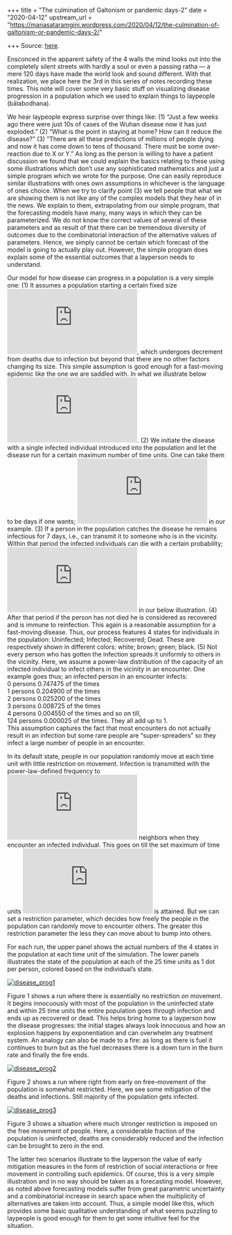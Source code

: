 +++
title = "The culmination of Galtonism or pandemic days-2"
date = "2020-04-12"
upstream_url = "https://manasataramgini.wordpress.com/2020/04/12/the-culmination-of-galtonism-or-pandemic-days-2/"

+++
Source: [here](https://manasataramgini.wordpress.com/2020/04/12/the-culmination-of-galtonism-or-pandemic-days-2/).

Ensconced in the apparent safety of the 4 walls the mind looks out into the completely silent streets with hardly a soul or even a passing ratha — a mere 120 days have made the world look and sound different. With that realization, we place here the 3rd in this series of notes recording these times. This note will cover some very basic stuff on visualizing disease progression in a population which we used to explain things to laypeople (bālabodhana).

We hear laypeople express surprise over things like: (1) “Just a few weeks ago there were just 10s of cases of the Wuhan disease now it has just exploded.” (2) “What is the point in staying at home? How can it reduce the disease?” (3) “There are all these predictions of millions of people dying and now it has come down to tens of thousand. There must be some over-reaction due to X or Y.” As long as the person is willing to have a patient discussion we found that we could explain the basics relating to these using some illustrations which don’t use any sophisticated mathematics and just a simple program which we wrote for the purpose. One can easily reproduce similar illustrations with ones own assumptions in whichever is the language of ones choice. When we try to clarify point (3) we tell people that what we are showing them is not like any of the complex models that they hear of in the news. We explain to them, extrapolating from our simple program, that the forecasting models have many, many ways in which they can be parameterized. We do not know the correct values of several of these parameters and as result of that there can be tremendous diversity of outcomes due to the combinatorial interaction of the alternative values of parameters. Hence, we simply cannot be certain which forecast of the model is going to actually play out. However, the simple program does explain some of the essential outcomes that a layperson needs to understand.

Our model for how disease can progress in a population is a very simple one: (1) It assumes a population starting a certain fixed size
![n](https://s0.wp.com/latex.php?latex=n&bg=ffffff&fg=333333&s=0&c=20201002),
which undergoes decrement from deaths due to infection but beyond that there are no other factors changing its size. This simple assumption is good enough for a fast-moving epidemic like the one we are saddled with. In what we illustrate below
![n=40000](https://s0.wp.com/latex.php?latex=n%3D40000&bg=ffffff&fg=333333&s=0&c=20201002).
(2) We initiate the disease with a single infected individual introduced
into the population and let the disease run for a certain maximum number of time units. One can take them to be days if one wants; ![m = 25](https://s0.wp.com/latex.php?latex=m+%3D+25&bg=ffffff&fg=333333&s=0&c=20201002) in our example. (3) If a person in the population catches the disease he remains infectious for 7 days, i.e., can transmit it to someone who is in the vicinity. Within that period the infected individuals can die with a certain probability;
![d=.02](https://s0.wp.com/latex.php?latex=d%3D.02&bg=ffffff&fg=333333&s=0&c=20201002)
in our below illustration. (4) After that period if the person has not died he is considered as recovered and is immune to reinfection. This again is a reasonable assumption for a fast-moving disease. Thus, our process features 4 states for individuals in the population: Uninfected; Infected; Recovered; Dead. These are respectively shown in different colors: white; brown; green; black. (5) Not every person who has gotten the infection spreads it uniformly to others in the vicinity. Here, we assume a power-law distribution of the capacity of an infected individual to infect others in the vicinity in an encounter. One example goes thus; an infected person in an encounter infects:  
0 persons 0.747475 of the times  
1 persons 0.204900 of the times  
2 persons 0.025200 of the times  
3 persons 0.008725 of the times  
4 persons 0.004550 of the times and so on till,  
124 persons 0.000025 of the times. They all add up to 1.  
This assumption captures the fact that most encounters do not actually result in an infection but some rare people are “super-spreaders” so they infect a large number of people in an encounter.

In its default state, people in our population randomly move at each time unit with little restriction on movement. Infection is transmitted with the power-law-defined frequency to
![k](https://s0.wp.com/latex.php?latex=k&bg=ffffff&fg=333333&s=0&c=20201002)
neighbors when they encounter an infected individual. This goes on till the set maximum of time units
![m](https://s0.wp.com/latex.php?latex=m&bg=ffffff&fg=333333&s=0&c=20201002)
is attained. But we can set a restriction parameter, which decides how freely the people in the population can randomly move to encounter others. The greater this restriction parameter the less they can move about to bump into others.

For each run, the upper panel shows the actual numbers of the 4 states in the population at each time unit of the simulation. The lower panels illustrates the state of the population at each of the 25 time units as 1 dot per person, colored based on the individual’s state.

[![disease_prog1](https://manasataramgini.files.wordpress.com/2020/04/disease_prog1.png?w=630&h=1008)](https://manasataramgini.files.wordpress.com/2020/04/disease_prog1.png)

Figure 1 shows a run where there is essentially no restriction on movement. It begins innocuously with most of the population in the uninfected state and within 25 time units the entire population goes through infection and ends up as recovered or dead. This helps bring home to a layperson how the disease progresses: the initial stages always look innocuous and how an explosion happens by exponentiation and can overwhelm any treatment system. An analogy can also be made to a fire: as long as there is fuel it continues to burn but as the fuel decreases there is a down turn in the burn rate and finally the fire ends.

[![disease_prog2](https://manasataramgini.files.wordpress.com/2020/04/disease_prog2.png?w=592&h=947)](https://manasataramgini.files.wordpress.com/2020/04/disease_prog2.png)

Figure 2 shows a run where right from early on free-movement of the population is somewhat restricted. Here, we see some mitigation of the deaths and infections. Still majority of the population gets infected.

[![disease_prog3](https://manasataramgini.files.wordpress.com/2020/04/disease_prog3.png?w=629&h=1006)](https://manasataramgini.files.wordpress.com/2020/04/disease_prog3.png)

Figure 3 shows a situation where much stronger restriction is imposed on the free movement of people. Here, a considerable fraction of the population is uninfected, deaths are considerably reduced and the infection can be brought to zero in the end.

The latter two scenarios illustrate to the layperson the value of early mitigation measures in the form of restriction of social interactions or free movement in controlling such epidemics. Of course, this is a very simple illustration and in no way should be taken as a forecasting model. However, as noted above forecasting models suffer from great parametric uncertainty and a combinatorial increase in search space when the multiplicity of alternatives are taken into account. Thus, a simple model like this, which provides some basic qualitative understanding of what seems puzzling to laypeople is good enough for them to get some intuitive feel for the situation.
